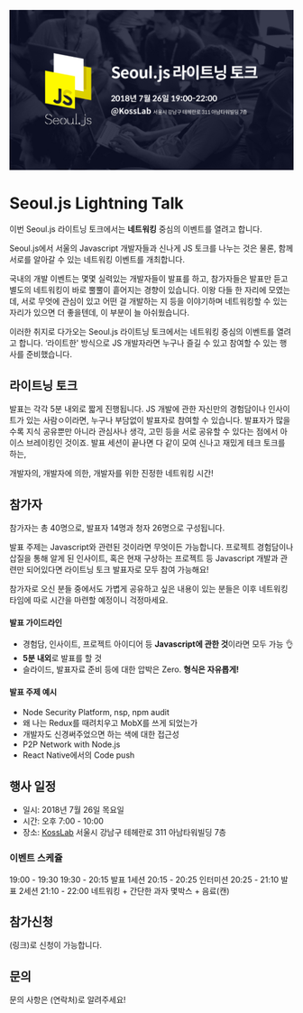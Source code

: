 
<p style="text-align:center">
  <img src="../assets/seouljs-lightning-talk.jpg">
</p>

# Seoul.js Lightning Talk

이번 Seoul.js 라이트닝 토크에서는 **네트워킹** 중심의 이벤트를 열려고 합니다.

Seoul.js에서 서울의 Javascript 개발자들과 신나게 JS 토크를 나누는 것은 물론, 함께 서로를 알아갈  수 있는 네트워킹 이벤트를 개최합니다.

국내의 개발 이벤트는 몇몇 실력있는 개발자들이 발표를 하고, 참가자들은 발표만 듣고 별도의 네트워킹이 바로 뿔뿔이 흩어지는  경향이 있습니다. 이왕 다들 한 자리에 모였는데, 서로 무엇에 관심이 있고 어떤 걸 개발하는 지 등을 이야기하며 네트워킹할 수 있는 자리가 있으면 더 좋을텐데, 이 부분이 늘 아쉬웠습니다.

이러한 취지로 다가오는 Seoul.js 라이트닝 토크에서는 네트워킹 중심의 이벤트를 열려고 합니다.  ‘라이트한' 방식으로 JS 개발자라면 누구나 즐길 수 있고 참여할 수 있는 행사를 준비했습니다.

## 라이트닝 토크

발표는 각각 5분 내외로 짧게 진행됩니다. JS 개발에 관한 자신만의 경험담이나 인사이트가 있는 사람ㅇ이라면,  누구나 부담없이 발표자로 참여할 수 있습니다. 발표자가 많을 수록 지식 공유뿐만 아니라 관심사나 생각, 고민 등을 서로 공유할 수 있다는 점에서 아이스 브레이킹인 것이죠. 발표 세션이 끝나면 다 같이 모여 신나고 재밌게 테크 토크를 하는,

개발자의,
개발자에 의한,
개발자를 위한 진정한 네트워킹 시간!

## 참가자

참가자는 총 40명으로, 발표자 14명과 청자 26명으로 구성됩니다.

발표 주제는 Javascript와 관련된 것이라면 무엇이든 가능합니다. 프로젝트 경험담이나 삽질을 통해 알게 된 인사이트, 혹은 현재 구상하는 프로젝트 등 Javascript 개발과 관련만 되어있다면 라이트닝 토크 발표자로 모두 참여 가능해요!

참가자로 오신 분들 중에서도 가볍게 공유하고 싶은 내용이 있는 분들은 이후 네트워킹 타임에 따로 시간을 마련할 예정이니 걱정마세요.

#### 발표 가이드라인

* 경험담, 인사이트, 프로젝트 아이디어 등 **Javascript에 관한 것**이라면 모두 가능  👌
* **5분 내외**로 발표를 할 것
* 슬라이드, 발표자료 준비 등에 대한 압박은 Zero. **형식은 자유롭게!**

#### 발표 주제 예시

* Node Security Platform, nsp, npm audit
* 왜 나는 Redux를 때려치우고 MobX를 쓰게 되었는가
* 개발자도 신경써주었으면 하는 색에 대한 접근성
* P2P Network with Node.js
* React Native에서의 Code push

## 행사 일정

* 일시: 2018년 7월 26일 목요일
* 시간: 오후 7:00 - 10:00
* 장소: [KossLab](https://kosslab.kr/) 서울시 강남구 테헤란로 311 아남타워빌딩 7층

### 이벤트 스케쥴

19:00 - 19:30
19:30 - 20:15  발표 1세션
20:15 - 20:25  인터미션
20:25 - 21:10  발표 2세션
21:10 - 22:00  네트워킹 + 간단한 과자 몇박스 + 음료(캔)

## 참가신청

(링크)로 신청이 가능합니다.

## 문의

문의 사항은 (연락처)로 알려주세요!
